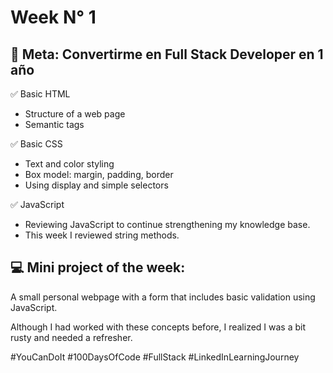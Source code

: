# Week N° 1

## 🎯 Meta: Convertirme en Full Stack Developer en 1 año

✅ Basic HTML

- Structure of a web page
- Semantic tags

✅ Basic CSS

- Text and color styling
- Box model: margin, padding, border
- Using display and simple selectors

✅ JavaScript

- Reviewing JavaScript to continue strengthening my knowledge base.
- This week I reviewed string methods.

## 💻 Mini project of the week:

A small personal webpage with a form that includes basic validation using JavaScript.

Although I had worked with these concepts before, I realized I was a bit rusty and needed a refresher.

#YouCanDoIt #100DaysOfCode #FullStack #LinkedInLearningJourney
